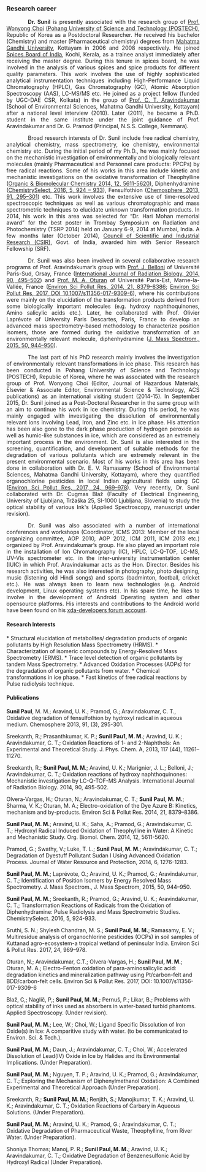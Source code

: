 <h3 style="text-align: left;">Research career</h3>
<style>
    tab1 { padding-left: 4em; }
</style>
<p style="text-align: justify;"><tab1><strong>Dr. Sunil</strong> is presently associated with the research group of <a href="https://epa.postech.ac.kr/body/body_3/body_3_1.html">Prof. Wonyong Choi</a> <a href="http://www.postech.ac.kr/eng/">(Pohang University of Science and Technology (POSTECH)</a>, Republic of Korea as a Postdoctoral Researcher. He received his bachelor (Chemistry) and master (Pharmaceutical chemistry) degrees from <a href="https://www.mgu.ac.in">Mahatma Gandhi University</a>, Kottayam in 2006 and 2008 respectively. He joined <a href="http://www.indianspices.com">Spices Board of India</a>, Kochi, Kerala, as a trainee analyst immediately after receiving the master degree. During this tenure in spices board, he was involved in the analysis of various spices and spice products for different quality parameters. This work involves the use of highly sophisticated analytical instrumentation techniques including High-Performance Liquid Chromatography (HPLC), Gas Chromatography (GC), Atomic Absorption Spectroscopy (AAS), LC-MS/MS etc. He joined as a project fellow (funded by UGC-DAE CSR, Kolkata) in the group of <a href="http://www.ctamgu.in/home/">Prof. C. T. Aravindakumar</a> (School of Environmental Sciences, Mahatma Gandhi University, Kottayam) after a national level interview (2010). Later (2011), he became a Ph.D. student in the same institute under the joint guidance of Prof. Aravindakumar and Dr. G. Pramod (Principal, N.S.S. College, Nemmara).</tab1></p>

<p style="text-align: justify;"><tab1>Broad research interests of Dr. Sunil include free radical chemistry, analytical chemistry, mass spectrometry, ice chemistry, environmental chemistry etc. During the initial period of my Ph.D., he was mainly focused on the mechanistic investigation of environmentally and biologically relevant molecules (mainly Pharmaceutical and Personnel care products: PPCPs) by free radical reactions. Some of his works in this area include kinetic and mechanistic investigations on the oxidative transformation of Theophylline (<a href="http://pubs.rsc.org/-/content/articlehtml/2014/ob/c4ob00102h">Organic &amp; Biomolecular Chemistry 2014, 12, 5611-5620</a>), Diphenhydramine (<a href="http://onlinelibrary.wiley.com/doi/10.1002/slct.201600103/abstract">ChemistrySelect, 2016, 5, 924 – 933</a>), Fensulfothion (<a href="https://www.sciencedirect.com/science/article/pii/S0045653512014385?via%3Dihub">Chemosphere, 2013, 91, 295–301</a>) etc. This work involves the extensive use of time-resolved spectroscopic techniques as well as various chromatographic and mass spectrometric techniques to elucidate unknown transformation products. In 2014, his work in this area was selected for “Dr. Hari Mohan memorial award” for the best poster in Trombay Symposium on Radiation and Photochemistry (TSRP 2014) held on January 6-9, 2014 at Mumbai, India. A few months later (October 2014), <a href="http://www.csir.res.in">Council of Scientific and Industrial Research (CSIR)</a>, Govt. of India, awarded him with Senior Research Fellowship (SRF).</tab1></p>

<p style="text-align: justify;"><tab1>Dr. Sunil was also been involved in several collaborative research programs of Prof. Aravindakumar’s group with <a href="http://pagesperso.lcp.u-psud.fr/belloni/">Prof. J. Belloni</a> of Université Paris-Sud, Orsay, France (<a href="http://www.tandfonline.com/doi/full/10.3109/09553002.2014.899451">International Journal of Radiation Biology, 2014, 90, 495–502</a>) and <a href="http://lge.u-pem.fr/organisation-et-personnel/personnel/oturan-mehmet-ali/">Prof. M. A. Oturan</a> of Université Paris-Est, Marne-la-Vallée, France (<a href="https://link.springer.com/article/10.1007/s11356-014-2772-4">Environ Sci Pollut Res, 2014, 21, 8379–8386</a>; <a href="https://link.springer.com/article/10.1007%2Fs11356-017-9309-6">Environ Sci Pollut Res, 2017, DOI 10.1007/s11356-017-9309-6</a>), where his contributions were mainly on the elucidation of the transformation products derived from some biologically important molecules (e.g. hydroxy naphthoquinones, Amino salicylic acids etc.). Later, he collaborated with Prof. Olivier Laprévote of University Paris Descartes, Paris, France to develop an advanced mass spectrometry-based methodology to characterize position isomers, those are formed during the oxidative transformation of an environmentally relevant molecule, diphenhydramine (<a href="http://onlinelibrary.wiley.com/doi/10.1002/jms.3607/full">J. Mass Spectrom., 2015, 50, 944–950</a>).</tab1></p>

<p style="text-align: justify;"><tab1>The last part of his PhD research mainly involves the investigation of environmentally relevant transformations in ice phase. This research has been conducted in Pohang University of Science and Technology (POSTECH), Republic of Korea, where he was associated with the research group of Prof. Wonyong Choi (Editor, Journal of Hazardous Materials, Elsevier &amp; Associate Editor, Environmental Science &amp; Technology, ACS publications) as an international visiting student (2014-15). In September 2015, Dr. Sunil joined as a Post-Doctoral Researcher in the same group with an aim to continue his work in ice chemistry. During this period, he was mainly engaged with investigating the dissolution of environmentally relevant ions involving Lead, Iron, and Zinc etc. in ice phase. His attention has been also gone to the dark phase production of hydrogen peroxide as well as humic-like substances in ice, which are considered as an extremely important process in the environment. Dr. Sunil is also interested in the screening, quantification, and development of suitable methods for the degradation of various pollutants which are extremely relevant in the present environmental scenario. Most of his works in this area has been done in collaboration with Dr. E. V. Ramasamy (School of Environmental Sciences, Mahatma Gandhi University, Kottayam), where they quantified organochlorine pesticides in local Indian agricultural fields using GC (<a href="https://link.springer.com/article/10.1007%2Fs11356-016-7834-3">Environ Sci Pollut Res, 2017, 24, 969–978</a>). Very recently, Dr. Sunil collaborated with Dr. Cugmas Blaž (Faculty of Electrical Engineering, University of Ljubljana, Tržaška 25, SI-1000 Ljubljana, Slovenia) to study the optical stability of various Ink's (Applied Spectroscopy, manuscript under revision).</tab1></p>

<p style="text-align: justify;"><tab1>Dr. Sunil was also associated with a number of international conferences and workshops (Coordinator, ICMS 2013: Member of the local organizing committee, AOP 2010, AOP 2012, ICM 2011, ICM 2013 etc.) organized by Prof. Aravindakumar’s group. He also played an important role in the installation of Ion Chromatography (IC), HPLC, LC-Q-TOF, LC-MS, UV-Vis spectrometer etc. in the inter-university instrumentation center (IUIC) in which Prof. Aravindakumar acts as the Hon. Director. Besides his research activities, he was also interested in photography, photo designing, music (listening old Hindi songs) and sports (badminton, football, cricket etc.). He was always keen to learn new technologies (e.g. Android development, Linux operating systems etc). In his spare time, he likes to involve in the development of Android Operating system and other opensource platforms. His interests and contributions to the Android world have been found on his <a href="https://forum.xda-developers.com/member.php?u=7060205">xda-developers forum account</a>.</tab1></p>

<h4>Research Interests</h4> 
* Structural elucidation of metabolites/ degradation products of organic pollutants by High Resolution Mass Spectrometry (HRMS).
* Characterization of isomeric compounds by Energy-Resolved Mass Spectrometry (ERMS).
* Trace level detection of organic pollutants by tandem Mass Spectrometry.
* Advanced Oxidation Processes (AOPs) for the degradation of organic pollutants from water.
* Chemical transformations in ice phase.
* Fast kinetics of free radical reactions by Pulse radiolysis technique.

<h4>Publications</h4>
<p><strong>Sunil Paul</strong>, M. M.; Aravind, U. K.; Pramod, G.; Aravindakumar, C. T., Oxidative degradation of fensulfothion by hydroxyl radical in aqueous medium. Chemosphere 2013, 91, (3), 295-301.</p>
<p>Sreekanth, R.; Prasanthkumar, K. P.; <strong>Sunil Pau1, M. M.</strong>; Aravind, U. K.; Aravindakumar, C. T.; Oxidation Reactions of 1- and 2-Naphthols: An Experimental and Theoretical Study. J. Phys. Chem. A, 2013, 117 (44), 11261–11270.</p>
<p>Sreekanth, R.; <strong>Sunil Paul, M. M</strong>.; Aravind, U. K.; Marignier, J. L.; Belloni, J.; Aravindakumar, C. T.; Oxidation reactions of hydroxy naphthoquinones: Mechanistic investigation by LC-Q-TOF-MS Analysis. International Journal of Radiation Biology. 2014, 90, 495-502.</p>
<p>Olvera-Vargas, H.; Oturan, N.; Aravindakumar, C. T.; <strong>Sunil Paul, M. M.</strong>; Sharma, V. K.;  Oturan, M. A.; Electro-oxidation of the Dye Azure B: Kinetics, mechanism and by-products. Environ Sci & Pollut Res. 2014, 21, 8379–8386.</p>
<p><strong>Sunil Paul, M. M.</strong>; Aravind, U. K.; Saha, A.; Pramod, G.; Aravindakumar, C. T.; Hydroxyl Radical Induced Oxidation of Theophylline in Water: A Kinetic and Mechanistic Study. Org. Biomol. Chem. 2014, 12, 5611-5620.</p>
<p>Pramod, G.; Swathy, V.; Luke, T. L.; <strong>Sunil Paul, M. M.</strong>; Aravindakumar, C. T.; Degradation of Dyestuff Pollutant Sudan I Using Advanced Oxidation Process. Journal of Water Resource and Protection, 2014, 6, 1276-1283.</p>
<p><strong>Sunil Paul, M. M.</strong>; Laprévote, O.; Aravind, U. K.; Pramod, G.; Aravindakumar, C. T.; Identification of Position Isomers by Energy Resolved Mass Spectrometry. J. Mass Spectrom., J. Mass Spectrom, 2015, 50, 944–950.</p>
<p><strong>Sunil Paul, M. M.</strong>; Sreekanth, R.; Pramod, G.; Aravind, U. K.; Aravindakumar, C. T.; Transformation Reactions of Radicals from the Oxidation of Diphenhydramine: Pulse Radiolysis and Mass Spectrometric Studies. ChemistrySelect. 2016, 5, 924-933.</p>
<p>Sruthi, S. N.; Shylesh Chandran, M. S.; <strong>Sunil Paul, M. M.</strong>; Ramasamy, E. V.; Multiresidue analysis of organochlorine pesticides (OCPs) in soil samples of Kuttanad agro-ecosystem-a tropical wetland of peninsular India. Environ Sci & Pollut Res. 2017, 24, 969–978.</p>
<p>Oturan, N.; Aravindakumar, C.T.; Olvera-Vargas, H.; <strong>Sunil Paul, M. M.</strong>; Oturan, M. A.; Electro-Fenton oxidation of para-aminosalicylic acid: degradation kinetics and mineralization pathway using Pt/carbon-felt and BDD/carbon-felt cells. Environ Sci & Pollut Res. 2017, DOI: 10.1007/s11356-017-9309-6</p>
<p>Blaž, C,; Naglič, P,; <strong>Sunil Paul, M. M.</strong>; Pernuš, P.; Likar, B.; Problems with optical stability of inks used as absorbers in water-based turbid phantoms. Applied Spectroscopy. (Under revision).</p>
<p><strong>Sunil Paul, M. M.</strong>; Lee, W.; Choi, W.; Ligand Specific Dissolution of Iron Oxide(s) in Ice: A comparitive study with water. (to be communicated to Environ. Sci. & Tech.).</p>
<p><strong>Sunil Paul, M. M.</strong>; Daun, J.; Aravindakumar, C. T.; Choi, W.; Accelerated Dissolution of Lead(IV) Oxide in Ice by Halides and its Environmental Implications. (Under Preparation).</p>
<p><strong>Sunil Paul, M. M.</strong>; Nguyen, T. P.; Aravind, U. K.; Pramod, G.; Aravindakumar, C. T.; Exploring the Mechanism of Diphenylmethanol Oxidation: A Combined Experimental and Theoretical Approach (Under Preparation).</p>
<p>Sreekanth, R.; <strong>Sunil Paul, M. M.</strong>; Renjith, S.; Manojkumar, T. K.; Aravind, U. K.; Aravindakumar, C. T.; Oxidation Reactions of Carbary in Aqueous Solutions. (Under Preparation).</p>
<p><strong>Sunil Paul, M. M.</strong>; Aravind, U. K.; Pramod, G.; Aravindakumar, C. T.; Oxidative Degradation of Pharmaceutical Waste, Theophylline, from River Water. (Under Preparation).</p>
<p>Shoniya Thomas; Manoj, P. R.; <strong>Sunil Paul, M. M.</strong>; Aravind, U. K.; Aravindakumar, C. T.; Oxidative Degradation of Benzenesulfonic Acid by Hydroxyl Radical (Under Preparation).</p>
